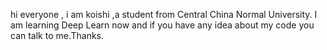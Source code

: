 hi everyone , i am koishi ,a student from Central China Normal University. I am learning Deep Learn now and if you have any idea about my code you can talk to me.Thanks.
